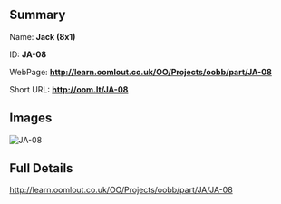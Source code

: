 

## Summary
 
Name: __Jack (8x1)__

ID: __JA-08__

WebPage: __http://learn.oomlout.co.uk/OO/Projects/oobb/part/JA-08__

Short URL: __http://oom.lt/JA-08__


## Images
![JA-08](http://oomlout.com/oomlout-OOBB/part/JA/JA-08/OOBB-JA-08_420.png)




## Full Details

 http://learn.oomlout.co.uk/OO/Projects/oobb/part/JA/JA-08

